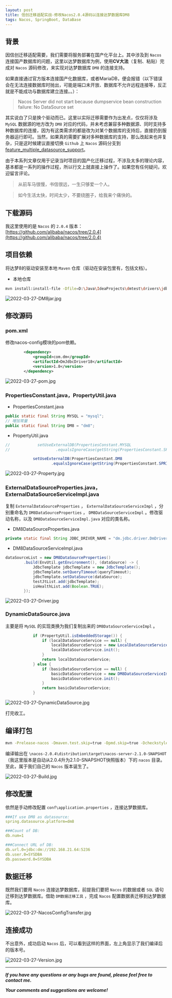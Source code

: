 ```yaml
---
layout: post
title: 信创迁移适配实战-修改Nacos2.0.4源码以连接达梦数据库DM8
tags: Nacos, SpringBoot, DataBase
---
```


## 背景

因信创迁移适配需要，我们需要将服务部署在国产化平台上。其中涉及到 `Nacos` 连接国产数据库的问题，这里以达梦数据库为例，使用**CV大法**（复制、粘贴）完成对 `Nacos` 源码修改，来实现对达梦数据库 `DM8` 的连接支持。

如果直接通过官方版本连接国产化数据库，或者MariaDB，便会报错（以下错误会在无法连接数据库时抛出，可能是端口未开放、数据库不允许远程连接等，反正就是不能成功与数据库建立连接。。）：

> Nacos Server did not start because dumpservice bean construction failure: No DataSource set

其实说白了只是换个驱动而已。这里以实际迁移需要作为出发点，仅仅将涉及 `MySQL` 数据源的地方改为 `DM8` 对应的代码，并未考虑兼容多种数据源、同时支持多种数据库的连接，因为有这类需求的都是改为对某个数据库的支持后，直接扔到服务器运行即可。当然，如果真的需要扩展对多种数据库的支持，那么改起来也并复杂，只是这时候建议直接切换 `Github` 上 `Nacos` 源码分支到[feature_multiple_datasource_support](https://github.com/alibaba/nacos/tree/feature_multiple_datasource_support)。

由于本系列文章仅用于记录当时项目的国产化迁移过程，不涉及太多的理论内容，基本都是一系列的操作过程，所以行文上就直接上操作了。如果您有任何疑问，欢迎留言评论。

> 从前车马很慢，书信很远，一生只够爱一个人。

> 如今生活太快，时间太少，不要绕圈子，给我来个痛快的。

## 下载源码

我这里使用的是 `Nacos` 的 `2.0.4` 版本：[https://github.com/alibaba/nacos/tree/2.0.4](https://github.com/alibaba/nacos/tree/2.0.4)

## 项目依赖

将达梦8的驱动安装至本地 `Maven` 仓库（驱动在安装包里有，包括文档）。

* 本地仓库

```bash
mvn install:install-file -Dfile=D:\Java\IdeaProjects\dmtest\drivers\jdbc\DmJdbcDriver18.jar -DgroupId=com.dm -DartifactId=DmJdbcDriver18 -Dversion=1.8 -Dpackaging=jar
```

![2022-03-27-DM8jar.jpg](https://github.com/heartsuit/heartsuit.github.io/raw/master/pictures/2022-03-27-DM8jar.jpg)

## 修改源码

### pom.xml

修改nacos-config模块的pom依赖。

```xml
        <dependency>
            <groupId>com.dm</groupId>
            <artifactId>DmJdbcDriver18</artifactId>
            <version>1.8</version>
        </dependency>
```

![2022-03-27-pom.jpg](https://github.com/heartsuit/heartsuit.github.io/raw/master/pictures/2022-03-27-pom.jpg)

### PropertiesConstant.java，PropertyUtil.java

* PropertiesConstant.java

```java
public static final String MYSQL = "mysql";
// 增加常量
public static final String DM8 = "dm8";
```

* PropertyUtil.java

```java
//            setUseExternalDB(PropertiesConstant.MYSQL
//                    .equalsIgnoreCase(getString(PropertiesConstant.SPRING_DATASOURCE_PLATFORM, "")));

            setUseExternalDB(PropertiesConstant.DM8
                    .equalsIgnoreCase(getString(PropertiesConstant.SPRING_DATASOURCE_PLATFORM, "")));

```

![2022-03-27-Property.jpg](https://github.com/heartsuit/heartsuit.github.io/raw/master/pictures/2022-03-27-Property.jpg)

### ExternalDataSourceProperties.java，ExternalDataSourceServiceImpl.java

复制 `ExternalDataSourceProperties` ， `ExternalDataSourceServiceImpl` ，分别重命名为 `DM8DataSourceProperties` ， `DM8DataSourceServiceImpl` 。修改驱动名称，以及 `DM8DataSourceServiceImpl.java` 对应的类名称。

* DM8DataSourceProperties.java

```java
private static final String JDBC_DRIVER_NAME = "dm.jdbc.driver.DmDriver";
```

* DM8DataSourceServiceImpl.java

```java
dataSourceList = new DM8DataSourceProperties()
        .build(EnvUtil.getEnvironment(), (dataSource) -> {
            JdbcTemplate jdbcTemplate = new JdbcTemplate();
            jdbcTemplate.setQueryTimeout(queryTimeout);
            jdbcTemplate.setDataSource(dataSource);
            testJtList.add(jdbcTemplate);
            isHealthList.add(Boolean.TRUE);
        });
```

![2022-03-27-Driver.jpg](https://github.com/heartsuit/heartsuit.github.io/raw/master/pictures/2022-03-27-Driver.jpg)

### DynamicDataSource.java

主要是将 `MySQL` 的实现类换为我们复制出来的 `DM8DataSourceServiceImpl` 。

```java
            if (PropertyUtil.isEmbeddedStorage()) {
                if (localDataSourceService == null) {
                    localDataSourceService = new LocalDataSourceServiceImpl();
                    localDataSourceService.init();
                }
                return localDataSourceService;
            } else {
                if (basicDataSourceService == null) {
                    basicDataSourceService = new DM8DataSourceServiceImpl();
                    basicDataSourceService.init();
                }
                return basicDataSourceService;
            }
```

![2022-03-27-DynamicDataSource.jpg](https://github.com/heartsuit/heartsuit.github.io/raw/master/pictures/2022-03-27-DynamicDataSource.jpg)

打完收工。

## 编译打包

```bash
mvn -Prelease-nacos -Dmaven.test.skip=true -Dpmd.skip=true -Dcheckstyle.skip=true clean install -U
```

编译输出在 `\nacos-2.0.4\distribution\target\nacos-server-2.1.0-SNAPSHOT` （我这里版本是自动从2.0.4升为2.1.0-SNAPSHOT快照版本）下的 `nacos` 目录。至此，属于我们自己的 `Nacos` 版本诞生了。

![2022-03-27-Build.jpg](https://github.com/heartsuit/heartsuit.github.io/raw/master/pictures/2022-03-27-Build.jpg)

## 修改配置

依然是手动修改配置 `conf\application.properties` ，连接达梦数据库。

```yaml
###If use DM8 as datasource:
spring.datasource.platform=dm8

###Count of DB:
db.num=1

###Connect URL of DB:
db.url.0=jdbc:dm://192.168.21.64:5236
db.user.0=SYSDBA
db.password.0=SYSDBA
```

## 数据迁移

既然我们要用 `Nacos` 连接达梦数据库，前提我们要把 `Nacos` 的数据或者 `SQL` 语句迁移到达梦数据库。借助 `DM数据迁移工具` ，完成 `Nacos` 配置数据表迁移到达梦数据库。

![2022-03-27-NacosConfigTransfer.jpg](https://github.com/heartsuit/heartsuit.github.io/raw/master/pictures/2022-03-27-NacosConfigTransfer.jpg)

## 连接成功

不出意外，成功启动 `Nacos` 后，可以看到这样的界面，左上角显示了我们编译后的版本号。

![2022-03-27-Version.jpg](https://github.com/heartsuit/heartsuit.github.io/raw/master/pictures/2022-03-27-Version.jpg)

---

***If you have any questions or any bugs are found, please feel free to contact me.***

***Your comments and suggestions are welcome!***
